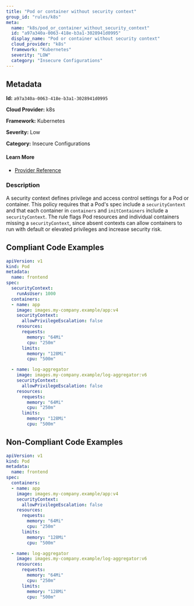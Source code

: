 ```yaml
---
title: "Pod or container without security context"
group_id: "rules/k8s"
meta:
  name: "k8s/pod_or_container_without_security_context"
  id: "a97a340a-0063-418e-b3a1-3028941d0995"
  display_name: "Pod or container without security context"
  cloud_provider: "k8s"
  framework: "Kubernetes"
  severity: "LOW"
  category: "Insecure Configurations"
---
```

## Metadata

**Id:** `a97a340a-0063-418e-b3a1-3028941d0995`

**Cloud Provider:** k8s

**Framework:** Kubernetes

**Severity:** Low

**Category:** Insecure Configurations

#### Learn More

 - [Provider Reference](https://kubernetes.io/docs/tasks/configure-pod-container/security-context/)

### Description

 A security context defines privilege and access control settings for a Pod or container. This policy requires that a Pod's spec include a `securityContext` and that each container in `containers` and `initContainers` include a `securityContext`. The rule flags Pod resources and individual containers missing a `securityContext`, since absent contexts can allow containers to run with default or elevated privileges and increase security risk.


## Compliant Code Examples
```yaml
apiVersion: v1
kind: Pod
metadata:
  name: frontend
spec:
  securityContext:
    runAsUser: 1000
  containers:
  - name: app
    image: images.my-company.example/app:v4
    securityContext:
      allowPrivilegeEscalation: false
    resources:
      requests:
        memory: "64Mi"
        cpu: "250m"
      limits:
        memory: "128Mi"
        cpu: "500m"

  - name: log-aggregator
    image: images.my-company.example/log-aggregator:v6
    securityContext:
      allowPrivilegeEscalation: false
    resources:
      requests:
        memory: "64Mi"
        cpu: "250m"
      limits:
        memory: "128Mi"
        cpu: "500m"


```
## Non-Compliant Code Examples
```yaml
apiVersion: v1
kind: Pod
metadata:
  name: frontend
spec:
  containers:
  - name: app
    image: images.my-company.example/app:v4
    securityContext:
      allowPrivilegeEscalation: false
    resources:
      requests:
        memory: "64Mi"
        cpu: "250m"
      limits:
        memory: "128Mi"
        cpu: "500m"

  - name: log-aggregator
    image: images.my-company.example/log-aggregator:v6
    resources:
      requests:
        memory: "64Mi"
        cpu: "250m"
      limits:
        memory: "128Mi"
        cpu: "500m"
```